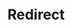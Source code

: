 ﻿---
layout: src/layouts/Redirect.astro
title: Redirect
redirect: https://octopus.com/docs/security/http-security-headers
pubDate:  2023-01-01
navSearch: false
navSitemap: false
navMenu: false
---
